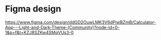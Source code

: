 # Figma design

https://www.figma.com/design/ddGD2OuwLMK3V6dPiwBZmB/Calculator-App---Light-and-Dark-Theme-(Community)?node-id=0-1&p=f&t=KZJ8SZKw4SMqVUs3-0 